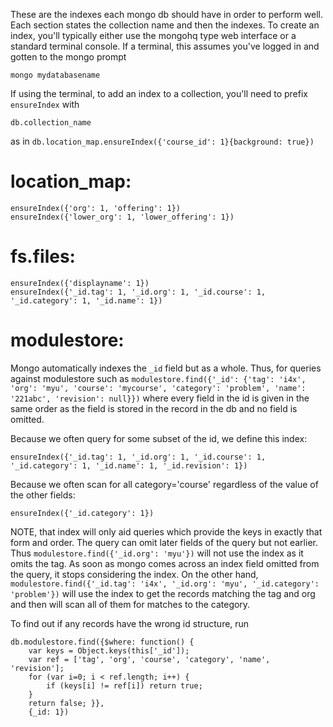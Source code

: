 These are the indexes each mongo db should have in order to perform well.
Each section states the collection name and then the indexes. To create an index,
you'll typically either use the mongohq type web interface or a standard terminal console.
If a terminal, this assumes you've logged in and gotten to the mongo prompt 
```
mongo mydatabasename
```

If using the terminal, to add an index to a collection, you'll need to prefix ```ensureIndex``` with
```
db.collection_name
```
as in ```db.location_map.ensureIndex({'course_id': 1}{background: true})```

location_map:
=============

```
ensureIndex({'org': 1, 'offering': 1})
ensureIndex({'lower_org': 1, 'lower_offering': 1})
```

fs.files:
=========

```
ensureIndex({'displayname': 1})
ensureIndex({'_id.tag': 1, '_id.org': 1, '_id.course': 1, '_id.category': 1, '_id.name': 1})
```

modulestore:
============

Mongo automatically indexes the ```_id``` field but as a whole. Thus, for queries against modulestore such
as ```modulestore.find({'_id': {'tag': 'i4x', 'org': 'myu', 'course': 'mycourse', 'category': 'problem', 'name': '221abc', 'revision': null}})```
where every field in the id is given in the same order as the field is stored in the record in the db
and no field is omitted.

Because we often query for some subset of the id, we define this index:

```
ensureIndex({'_id.tag': 1, '_id.org': 1, '_id.course': 1, '_id.category': 1, '_id.name': 1, '_id.revision': 1})
```

Because we often scan for all category='course' regardless of the value of the other fields:
```
ensureIndex({'_id.category': 1})
```

NOTE, that index will only aid queries which provide the keys in exactly that form and order. The query can
omit later fields of the query but not earlier. Thus ```modulestore.find({'_id.org': 'myu'})``` will not use
the index as it omits the tag. As soon as mongo comes across an index field omitted from the query, it stops
considering the index. On the other hand, ```modulestore.find({'_id.tag': 'i4x', '_id.org': 'myu', '_id.category': 'problem'})```
will use the index to get the records matching the tag and org and then will scan all of them
for matches to the category.

To find out if any records have the wrong id structure, run
```
db.modulestore.find({$where: function() { 
    var keys = Object.keys(this['_id']); 
    var ref = ['tag', 'org', 'course', 'category', 'name', 'revision']; 
    for (var i=0; i < ref.length; i++) { 
        if (keys[i] != ref[i]) return true; 
    } 
    return false; }}, 
    {_id: 1})
```
